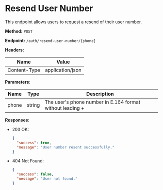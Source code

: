 # Resend User Number

This endpoint allows users to request a resend of their user number.

**Method:** `POST`

**Endpoint:** `/auth/resend-user-number/{phone}`

**Headers:**

| Name         | Value            |
|--------------|------------------|
| Content-Type | application/json |

**Parameters:**

| Name  | Type   | Description             |
|-------|--------|-------------------------|
| phone | string | The user's phone number in E.164 format without leading + |

**Responses:**

- 200 OK:
  ```json
  {
    "success": true,
    "message": "User number resent successfully."
  }
  ```

- 404 Not Found:
  ```json
  {
    "success": false,
    "message": "User not found."
  }
  ```
